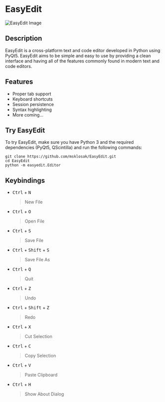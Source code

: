 EasyEdit
========

![EasyEdit Image](http://i.imgur.com/66ZDryI.png)

## Description
EasyEdit is a cross-platform text and code editor developed in Python using PyQt5. EasyEdit aims to be simple and easy
to use by providing a clean interface and having all of the features commonly found in modern text and code editors.

## Features
 * Proper tab support
 * Keyboard shortcuts
 * Session persistence
 * Syntax highlighting
 * More coming...

## Try EasyEdit

To try EasyEdit, make sure you have Python 3 and the required dependencies (PyQt5, QScintilla) and run the following commands:

```
git clone https://github.com/msklosak/EasyEdit.git
cd EasyEdit
python -m easyedit.Editor
```

## Keybindings

 * <kbd>Ctrl</kbd> + <kbd>N</kbd>
   > New File

 * <kbd>Ctrl</kbd> + <kbd>O</kbd>
   > Open File

 * <kbd>Ctrl</kbd> + <kbd>S</kbd>
   > Save File

 * <kbd>Ctrl</kbd> + <kbd>Shift</kbd> + <kbd>S</kbd>
   > Save File As

 * <kbd>Ctrl</kbd> + <kbd>Q</kbd>
   > Quit

 * <kbd>Ctrl</kbd> + <kbd>Z</kbd>
   > Undo

 * <kbd>Ctrl</kbd> + <kbd>Shift</kbd> + <kbd>Z</kbd>
   > Redo

 * <kbd>Ctrl</kbd> + <kbd>X</kbd>
   > Cut Selection

 * <kbd>Ctrl</kbd> + <kbd>C</kbd>
   > Copy Selection

 * <kbd>Ctrl</kbd> + <kbd>V</kbd>
   > Paste Clipboard

 * <kbd>Ctrl</kbd> + <kbd>H</kbd>
   > Show About Dialog
